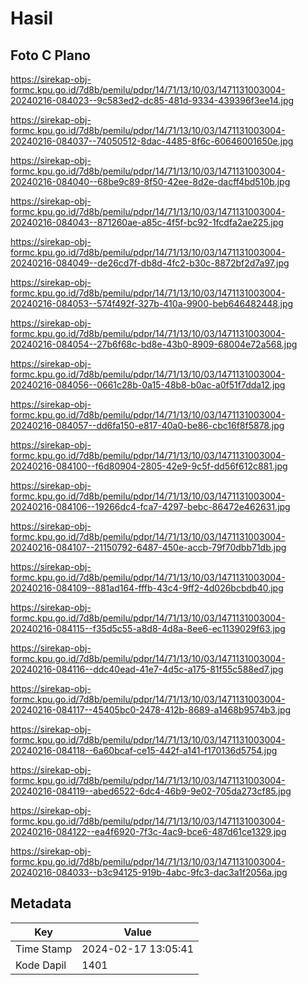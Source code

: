 # Hasil

## Foto C Plano

https://sirekap-obj-formc.kpu.go.id/7d8b/pemilu/pdpr/14/71/13/10/03/1471131003004-20240216-084023--9c583ed2-dc85-481d-9334-439396f3ee14.jpg

https://sirekap-obj-formc.kpu.go.id/7d8b/pemilu/pdpr/14/71/13/10/03/1471131003004-20240216-084037--74050512-8dac-4485-8f6c-60646001650e.jpg

https://sirekap-obj-formc.kpu.go.id/7d8b/pemilu/pdpr/14/71/13/10/03/1471131003004-20240216-084040--68be9c89-8f50-42ee-8d2e-dacff4bd510b.jpg

https://sirekap-obj-formc.kpu.go.id/7d8b/pemilu/pdpr/14/71/13/10/03/1471131003004-20240216-084043--871260ae-a85c-4f5f-bc92-1fcdfa2ae225.jpg

https://sirekap-obj-formc.kpu.go.id/7d8b/pemilu/pdpr/14/71/13/10/03/1471131003004-20240216-084049--de26cd7f-db8d-4fc2-b30c-8872bf2d7a97.jpg

https://sirekap-obj-formc.kpu.go.id/7d8b/pemilu/pdpr/14/71/13/10/03/1471131003004-20240216-084053--574f492f-327b-410a-9900-beb646482448.jpg

https://sirekap-obj-formc.kpu.go.id/7d8b/pemilu/pdpr/14/71/13/10/03/1471131003004-20240216-084054--27b6f68c-bd8e-43b0-8909-68004e72a568.jpg

https://sirekap-obj-formc.kpu.go.id/7d8b/pemilu/pdpr/14/71/13/10/03/1471131003004-20240216-084056--0661c28b-0a15-48b8-b0ac-a0f51f7dda12.jpg

https://sirekap-obj-formc.kpu.go.id/7d8b/pemilu/pdpr/14/71/13/10/03/1471131003004-20240216-084057--dd6fa150-e817-40a0-be86-cbc16f8f5878.jpg

https://sirekap-obj-formc.kpu.go.id/7d8b/pemilu/pdpr/14/71/13/10/03/1471131003004-20240216-084100--f6d80904-2805-42e9-9c5f-dd56f612c881.jpg

https://sirekap-obj-formc.kpu.go.id/7d8b/pemilu/pdpr/14/71/13/10/03/1471131003004-20240216-084106--19266dc4-fca7-4297-bebc-86472e462631.jpg

https://sirekap-obj-formc.kpu.go.id/7d8b/pemilu/pdpr/14/71/13/10/03/1471131003004-20240216-084107--21150792-6487-450e-accb-79f70dbb71db.jpg

https://sirekap-obj-formc.kpu.go.id/7d8b/pemilu/pdpr/14/71/13/10/03/1471131003004-20240216-084109--881ad164-fffb-43c4-9ff2-4d026bcbdb40.jpg

https://sirekap-obj-formc.kpu.go.id/7d8b/pemilu/pdpr/14/71/13/10/03/1471131003004-20240216-084115--f35d5c55-a8d8-4d8a-8ee6-ec1139029f63.jpg

https://sirekap-obj-formc.kpu.go.id/7d8b/pemilu/pdpr/14/71/13/10/03/1471131003004-20240216-084116--ddc40ead-41e7-4d5c-a175-81f55c588ed7.jpg

https://sirekap-obj-formc.kpu.go.id/7d8b/pemilu/pdpr/14/71/13/10/03/1471131003004-20240216-084117--45405bc0-2478-412b-8689-a1468b9574b3.jpg

https://sirekap-obj-formc.kpu.go.id/7d8b/pemilu/pdpr/14/71/13/10/03/1471131003004-20240216-084118--6a60bcaf-ce15-442f-a141-f170136d5754.jpg

https://sirekap-obj-formc.kpu.go.id/7d8b/pemilu/pdpr/14/71/13/10/03/1471131003004-20240216-084119--abed6522-6dc4-46b9-9e02-705da273cf85.jpg

https://sirekap-obj-formc.kpu.go.id/7d8b/pemilu/pdpr/14/71/13/10/03/1471131003004-20240216-084122--ea4f6920-7f3c-4ac9-bce6-487d61ce1329.jpg

https://sirekap-obj-formc.kpu.go.id/7d8b/pemilu/pdpr/14/71/13/10/03/1471131003004-20240216-084033--b3c94125-919b-4abc-9fc3-dac3a1f2056a.jpg


## Metadata

| Key        | Value               |
| ---------- | ------------------- |
| Time Stamp | 2024-02-17 13:05:41 |
| Kode Dapil | 1401                |



